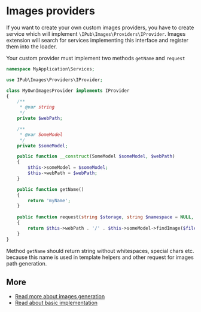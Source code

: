 # Images providers

If you want to create your own custom images providers, you have to create service which will implement `\IPub\Images\Providers\IProvider`.
Images extension will search for services implementing this interface and register them into the loader.

Your custom provider must implement two methods `getName` and `request`

```php
namespace MyApplication\Services;

use IPub\Images\Providers\IProvider;

class MyOwnImagesProvider implements IProvider
{
    /**
     * @var string
     */
    private $webPath;

    /**
     * @var SomeModel
     */
    private $someModel;

    public function __construct(SomeModel $someModel, $webPath)
    {
        $this->someModel = $someModel;
        $this->webPath = $webPath;
    }

    public function getName()
    {
        return 'myName';
    }
    
    public function request(string $storage, string $namespace = NULL, string $filename, string $size = NULL, string $algorithm = NULL) : string
    {
        return $this->webPath . '/' . $this->someModel->findImage($filename, $namespace);
    }
}
```

Method `getName` should return string without whitespaces, special chars etc. because this name is used in template helpers and other request for images path generation.

## More

- [Read more about images generation](https://github.com/iPublikuj/images/blob/master/docs/en/generation.md)
- [Read about basic implementation](https://github.com/iPublikuj/images/blob/master/docs/en/index.md)
